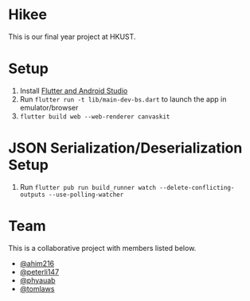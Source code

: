 # Hikee

This is our final year project at HKUST.

# Setup

1. Install <a href="https://flutter.dev/docs/get-started/install">Flutter and Android Studio</a>
2. Run `flutter run -t lib/main-dev-bs.dart` to launch the app in emulator/browser
3. `flutter build web --web-renderer canvaskit`

# JSON Serialization/Deserialization Setup
1. Run `flutter pub run build_runner watch --delete-conflicting-outputs --use-polling-watcher`

# Team

This is a collaborative project with members listed below.
* <a href="https://github.com/ahim216">@ahim216</a>
* <a href="https://github.com/peterli147">@peterli147</a>
* <a href="https://github.com/phyauab">@phyauab</a>
* <a href="https://github.com/tomlaws">@tomlaws</a>
